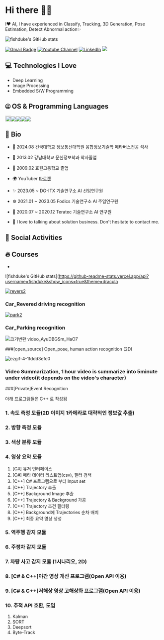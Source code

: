 # Hi there 👋👋

I❤️ AI, I have experienced in Classify, Tracking, 3D Generation, Pose Estimation, Detect Abnormal action✨

![fishduke's GitHub stats](https://github-readme-stats.vercel.app/api?username=fishduke&show_icons=true&theme=radical)

[![Gmail Badge](https://img.shields.io/badge/-fishduke22@gmail.com-c14438?style=flat-square&logo=Gmail&logoColor=white&link=mailto:fishduke22@gmail.com)](fishduke22@gmail.com) [![Youtube Channel](https://img.shields.io/badge/-타로캣%20-c14438?style=flat-square&logo=Youtube&link=https://www.youtube.com/channel/UC9PB9nKYqKEx_N3KM-JVTpg)](https://youtube.com/@fishduke1?si=IFXki4eGWJbdeKC5) [![LinkedIn](https://img.shields.io/badge/-Gunwoo%20%20Kim-c14438?style=flat-square&logo=LinkedIn)](https://www.linkedin.com/in/tarocat/)
![](https://komarev.com/ghpvc/?username=fishduke)


## 💻 Technologies I Love

- Deep Learning
- Image Processing
- Embedded S/W Programming

## 🤐 OS & Programming Languages

<img width="18" height="18" src="https://img.icons8.com/color/48/windows-10.png" alt="windows-10"/><img src="https://img.shields.io/badge/Windows-3776AB?style=flat-square&logo=Windows&logoColor=white"/><img src="https://img.shields.io/badge/Linux-FCC624?style=flat-square&logo=Linux&logoColor=white"/><img src="https://img.shields.io/badge/Cplusplus-00ADD8?style=flat-square&logo=Cplusplus&logoColor=white"/><img src="https://img.shields.io/badge/Python-3776AB?style=flat-square&logo=Python&logoColor=white"/>


## 📘 Bio

- 🏢 2024.08 건국대학교 정보통신대학원 융합정보기술학 메타버스전공 석사
- 📱 2013.02 강남대학교 문헌정보학과 학사졸업
- 🌱 2009.02 효원고등학교 졸업
  
- 🌍 YouTuber [타로캣](https://youtube.com/@fishduke1?si=IFXki4eGWJbdeKC5)
- ✨ 2023.05 ~          DG-ITX 기술연구소 AI 선임연구원
- ⚙️ 2021.01 ~ 2023.05  Fodics 기술연구소 AI 주임연구원
- 👯 2020.07 ~ 2020.12  Teratec 기술연구소 AI 연구원
  
- 💬 I love to talking about solution business. Don't hesitate to contact me.


## 📱 Social Activities


## 🔥 Courses

- 




![fishduke's GitHub stats](https://github-readme-stats.vercel.app/api?username=fishduke&show_icons=true&theme=dracula


<!--
**fishduke/fishduke** is a ✨ _special_ ✨ repository because its `README.md` (this file) appears on your GitHub profile.

Here are some ideas to get you started:

- 🔭 I’m currently working on ...
- 🌱 I’m currently learning ...
- 👯 I’m looking to collaborate on ...
- 🤔 I’m looking for help with ...
- 💬 Ask me about ...
- 📫 How to reach me: ...
- 😄 Pronouns: ...
- ⚡ Fun fact: ...
-->

<a href="https://ibb.co/CzS6WVx"><img src="https://i.ibb.co/CzS6WVx/revers2.gif" alt="revers2" border="0"></a> 

### Car_Revered driving recognition

<a href="https://ibb.co/HBSJJPR"><img src="https://i.ibb.co/HBSJJPR/park2.gif" alt="park2" border="0"></a>

### Car_Parking recognition

![크기변환 video_AyuDBGSm_HaO7](https://user-images.githubusercontent.com/59356522/153216924-9c3a88f7-2fd3-4fff-a9b3-4c839ab7c73a.gif)

###[open_source] Open_pose, human action recognition (2D)

![ezgif-4-1fddd3efc0](https://user-images.githubusercontent.com/59356522/170148032-215d5a5a-5693-4ec9-a3df-40baa98fbf7b.gif)

### Video Summarization, 1 hour video is summarize into 5minute under video(it depends on the video's character)



###[Private]Event Recognition

아래 프로그램들은 C++ 로 작성됨

### 1. 속도 측정 모듈(2D 이미지 1카메라로 대략적인 정보값 추출)
### 2. 방향 측정 모듈
### 3. 색상 분류 모듈
### 4. 영상 요약 모듈
 1) [C#] 유저 인터페이스
 2) [C#] 메타 데이터 리스트업(csv), 필터 검색
 3) [C++] C# 프로그램으로 부터 Input set
 4) [C++] Trajectory 추출
 5) [C++] Background Image 추출
 6) [C++] Trajectory & Background 가공
 7) [C++] Trajectory 조건 필터링
 8) [C++] Background에 Trajectories 순차 배치
 9) [C++] 최종 요약 영상 생성
### 5. 역주행 감지 모듈
### 6. 주정차 감지 모듈
### 7. 차량 사고 감지 모듈 (1시나리오, 2D)
### 8. [C# & C++]야간 영상 개선 프로그램(Open API 이용)
### 9. [C# & C++]저해상 영상 고해상화 프로그램(Open API 이용)
### 10. 추적 API 호환, 도입
 1) Kalman
 2) SORT
 3) Deepsort
 4) Byte-Track
